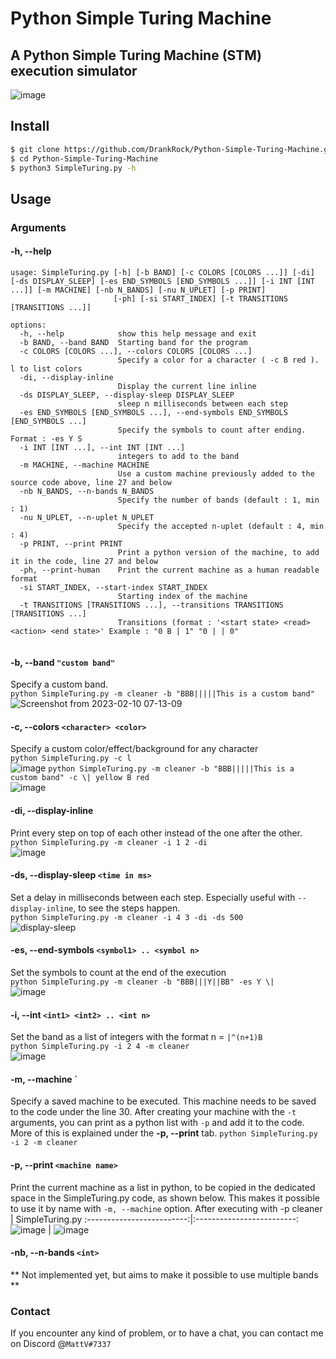 # Python Simple Turing Machine
## A Python Simple Turing Machine (STM) execution simulator
![image](https://user-images.githubusercontent.com/32172257/216613057-4b1be4fd-38d2-45cd-b7fa-5ecccbe0c133.png)

## Install
```bash
$ git clone https://github.com/DrankRock/Python-Simple-Turing-Machine.git
$ cd Python-Simple-Turing-Machine
$ python3 SimpleTuring.py -h
```

## Usage
### Arguments
#### -h, --help
```
usage: SimpleTuring.py [-h] [-b BAND] [-c COLORS [COLORS ...]] [-di] [-ds DISPLAY_SLEEP] [-es END_SYMBOLS [END_SYMBOLS ...]] [-i INT [INT ...]] [-m MACHINE] [-nb N_BANDS] [-nu N_UPLET] [-p PRINT]
                       [-ph] [-si START_INDEX] [-t TRANSITIONS [TRANSITIONS ...]]

options:
  -h, --help            show this help message and exit
  -b BAND, --band BAND  Starting band for the program
  -c COLORS [COLORS ...], --colors COLORS [COLORS ...]
                        Specify a color for a character ( -c B red ). l to list colors
  -di, --display-inline
                        Display the current line inline
  -ds DISPLAY_SLEEP, --display-sleep DISPLAY_SLEEP
                        sleep n milliseconds between each step
  -es END_SYMBOLS [END_SYMBOLS ...], --end-symbols END_SYMBOLS [END_SYMBOLS ...]
                        Specify the symbols to count after ending. Format : -es Y S
  -i INT [INT ...], --int INT [INT ...]
                        integers to add to the band
  -m MACHINE, --machine MACHINE
                        Use a custom machine previously added to the source code above, line 27 and below
  -nb N_BANDS, --n-bands N_BANDS
                        Specify the number of bands (default : 1, min : 1)
  -nu N_UPLET, --n-uplet N_UPLET
                        Specify the accepted n-uplet (default : 4, min : 4)
  -p PRINT, --print PRINT
                        Print a python version of the machine, to add it in the code, line 27 and below
  -ph, --print-human    Print the current machine as a human readable format
  -si START_INDEX, --start-index START_INDEX
                        Starting index of the machine
  -t TRANSITIONS [TRANSITIONS ...], --transitions TRANSITIONS [TRANSITIONS ...]
                        Transitions (format : '<start state> <read> <action> <end state>' Example : "0 B | 1" "0 | | 0"


```
#### -b, --band `"custom band"`
Specify a custom band.   
`python SimpleTuring.py -m cleaner -b "BBB|||||This is a custom band"`  
![Screenshot from 2023-02-10 07-13-09](https://user-images.githubusercontent.com/32172257/218017046-89079986-14b0-493b-b0bb-6c45b2365ef0.png)

#### -c, --colors `<character> <color> `
Specify a custom color/effect/background for any character  
`python SimpleTuring.py -c l`  
![image](https://user-images.githubusercontent.com/32172257/218018586-ae725f9b-15ce-4bf2-bd11-6cb5099b18b3.png)
`python SimpleTuring.py -m cleaner -b "BBB|||||This is a custom band" -c \| yellow B red`  
![image](https://user-images.githubusercontent.com/32172257/218018816-9994f212-fbc0-40b7-b12d-4495be905d3c.png)

#### -di, --display-inline
Print every step on top of each other instead of the one after the other.   
`python SimpleTuring.py -m cleaner -i 1 2 -di`  
![image](https://user-images.githubusercontent.com/32172257/218019723-ca4291ab-993a-4acd-a24d-6393c10641c6.png)

#### -ds, --display-sleep `<time in ms>`
Set a delay in milliseconds between each step. Especially useful with `--display-inline`, to see the steps happen.  
`python SimpleTuring.py -m cleaner -i 4 3 -di -ds 500`  
![display-sleep](https://user-images.githubusercontent.com/32172257/218020849-757a871c-9bd3-4beb-82ec-3300c0652a79.gif)

#### -es, --end-symbols `<symbol1> .. <symbol n>`
Set the symbols to count at the end of the execution  
`python SimpleTuring.py -m cleaner -b "BBB|||Y||BB" -es Y \|`  
![image](https://user-images.githubusercontent.com/32172257/218033188-293de8f7-106a-4677-9b2b-b4ce3d393cc7.png)

#### -i, --int `<int1> <int2> .. <int n>`
Set the band as a list of integers with the format n = `|^(n+1)B`  
`python SimpleTuring.py -i 2 4 -m cleaner`  
![image](https://user-images.githubusercontent.com/32172257/218033508-448fc77b-2f98-44ef-a8e3-b21c724299da.png)

#### -m, --machine `<machine name>
Specify a saved machine to be executed. This machine needs to be saved to the code under the line 30. After creating your machine with the `-t` arguments, you can print as a python list with `-p` and add it to the code. More of this is explained under the **-p, --print** tab.
`python SimpleTuring.py -i 2 -m cleaner`  

#### -p, --print `<machine name>`
Print the current machine as a list in python, to be copied in the dedicated space in the SimpleTuring.py code, as shown below. This makes it possible to use it by name with `-m, --machine` option.
After executing with -p cleaner             |  SimpleTuring.py
:-------------------------:|:-------------------------:
![image](https://user-images.githubusercontent.com/32172257/218034221-7fbf4173-bfab-4a7e-9295-84662405d180.png)  |  ![image](https://user-images.githubusercontent.com/32172257/218034357-309ecf61-c78d-4662-b6d3-6b7f90f92a5d.png)

#### -nb, --n-bands `<int>`
** Not implemented yet, but aims to make it possible to use multiple bands **

### Contact
If you encounter any kind of problem, or to have a chat, you can contact me on Discord @`MattV#7337`
